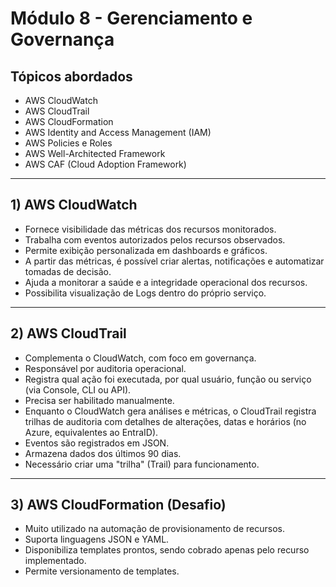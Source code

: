 # Módulo 8 - Gerenciamento e Governança  

## Tópicos abordados
- AWS CloudWatch  
- AWS CloudTrail  
- AWS CloudFormation  
- AWS Identity and Access Management (IAM)  
- AWS Policies e Roles  
- AWS Well-Architected Framework  
- AWS CAF (Cloud Adoption Framework)  

---

## 1) AWS CloudWatch
- Fornece visibilidade das métricas dos recursos monitorados.  
- Trabalha com eventos autorizados pelos recursos observados.  
- Permite exibição personalizada em dashboards e gráficos.  
- A partir das métricas, é possível criar alertas, notificações e automatizar tomadas de decisão.  
- Ajuda a monitorar a saúde e a integridade operacional dos recursos.  
- Possibilita visualização de Logs dentro do próprio serviço.  

---

## 2) AWS CloudTrail
- Complementa o CloudWatch, com foco em governança.  
- Responsável por auditoria operacional.  
- Registra qual ação foi executada, por qual usuário, função ou serviço (via Console, CLI ou API).  
- Precisa ser habilitado manualmente.  
- Enquanto o CloudWatch gera análises e métricas, o CloudTrail registra trilhas de auditoria com detalhes de alterações, datas e horários (no Azure, equivalentes ao EntraID).  
- Eventos são registrados em JSON.  
- Armazena dados dos últimos 90 dias.  
- Necessário criar uma "trilha" (Trail) para funcionamento.  

---

## 3) AWS CloudFormation (Desafio)
- Muito utilizado na automação de provisionamento de recursos.  
- Suporta linguagens JSON e YAML.  
- Disponibiliza templates prontos, sendo cobrado apenas pelo recurso implementado.  
- Permite versionamento de templates.  
